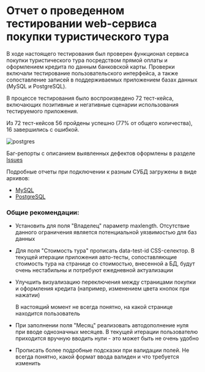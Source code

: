 # Отчет о проведенном тестировании web-сервиса покупки туристического тура

В ходе настоящего тестирования был проверен функционал сервиса покупки туристического тура посредством прямой оплаты и
оформлением кредита по данным банковской карты. Проверки включали тестирование пользовательского интерфейса, а также
сопоставление записей в поддерживаемых приложением базах данных (MySQL и PostgreSQL).

В процессе тестирования было воспроизведено 72 тест-кейса, включающих позитивные и негативные сценарии
использования тестируемого приложения.

Из 72 тест-кейсов 56 пройдены успешно (77% от общего количества), 16 завершились с ошибкой.

![postgres](https://dropmefiles.com/LHoQf)

Баг-репорты с описанием выявленных дефектов оформлены в разделе [Issues](https://github.com/sanyaminkin/QA-Diploma-QA-49/issues)

Подробные отчеты при подключении к разным СУБД загружены в виде архивов:
- [MySQL]()
- [PostgreSQL]()


### Общие рекомендации:
- Установить для поля "Владелец" параметр maxlength. Отсутствие данного ограничения является потенциальной уязвимостью для баз данных
- Для поля "Стоимость тура" прописать data-test-id CSS-селектор. В текущей итерации приложения
  авто-тесты, сопоставляющие стоимость тура на странице со стоимостью, внесенной а БД, будут очень нестабильны и потребуют ежедневной актуализации
- Улучшить визуализацию переключения между страницами покупки и оформления кредита (например, изменением цвета кнопок при нажатии)

  В настоящий момент не всегда понятно, на какой странице находится пользователь
- При заполнении поля "Месяц" реализовать автодополнение нуля при вводе однозначных месяцев.
  В текущей итерации пользователю приходится вручную вводить нули - это может быть не очень удобно
- Прописать более подробные подсказки при валидации полей. Не всегда понятно, какой формат ввода валиден и что требуется изменить

